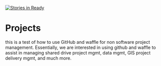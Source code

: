 [![Stories in Ready](https://badge.waffle.io/vta/GIS_Projects.png?label=ready&title=Ready)](https://waffle.io/vta/GIS_Projects)
# Projects
this is a test of how to use GitHub and waffle for non software project management.  Essentially, we are interested in using github and waffle to assist in managing shared drive project mgmt, data mgmt, GIS project delivery mgmt, and much more.
